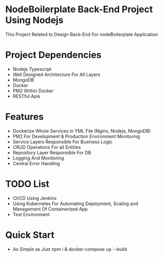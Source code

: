 # NodeBoilerplate Back-End Project Using Nodejs

This Project Related to Design Back-End For nodeBoilerplate Application

# Project Dependencies

- Nodejs Typescript
- Well Designed Architecture For All Layers
- MongoDB
- Docker
- PM2 Within Docker
- RESTful Apis

# Features

- Dockerize Whole Services in YML File (Nginx, Nodejs, MongoDB)
- PM2 For Development & Production Environment Monitoring
- Service Layers Responsible For Business Logic
- CRUD Operations For all Entities
- Repository Layer Responsible For DB
- Logging And Monitoring
- Central Error Handling

# TODO List

- CI/CD Using Jenkins
- Using Kubernetes For Automating Deployment, Scaling and Management Of Containerized App
- Test Environment

# Quick Start

- As Simple as Just npm i & docker-compose up --build
